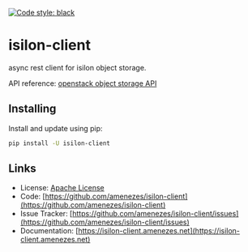 [![Code style: black](https://img.shields.io/badge/code%20style-black-000000.svg)](https://github.com/psf/black)

# isilon-client

async rest client for isilon object storage.

API reference: [openstack object storage API](https://docs.openstack.org/api-ref/object-store/)

## Installing

Install and update using pip:

```bash
pip install -U isilon-client
```

## Links

- License: [Apache License](https://choosealicense.com/licenses/apache-2.0/)
- Code: [https://github.com/amenezes/isilon-client](https://github.com/amenezes/isilon-client)
- Issue Tracker: [https://github.com/amenezes/isilon-client/issues](https://github.com/amenezes/isilon-client/issues)
- Documentation: [https://isilon-client.amenezes.net](https://isilon-client.amenezes.net)
